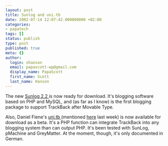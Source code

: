 ```yaml
---
layout: post
title: Sunlog and uni.tb
date: 2002-07-14 12:07:42.000000000 +02:00
categories:
- papatech
tags: []
status: publish
type: post
published: true
meta: {}
author:
  login: shanson
  email: papascott-wp@gmail.com
  display_name: PapaScott
  first_name: Scott
  last_name: Hanson
---
```

<p>The new <a href="http://www.sunlog.ch/_www/item00007.php">Sunlog 2.2 </a> is now ready for download. It's blogging software based on PHP and MySQL, and (as far as I know) is the first blogging package to support TrackBack after Movable Type. </p>
<p>Also, Daniel Fiene's <a href="http://www.blogstrasse.de/trackback/">uni.tb </a> (mentioned <a href="http://www.papascott.de/2002/07/06/1794.php">here</a> last week) is now available for download as a beta. It's a PHP function can integrate TrackBack into any blogging system than can output PHP. It's been tested with SunLog, pMachine and GreyMatter. At the moment, though, it's only documented in German.</p>
